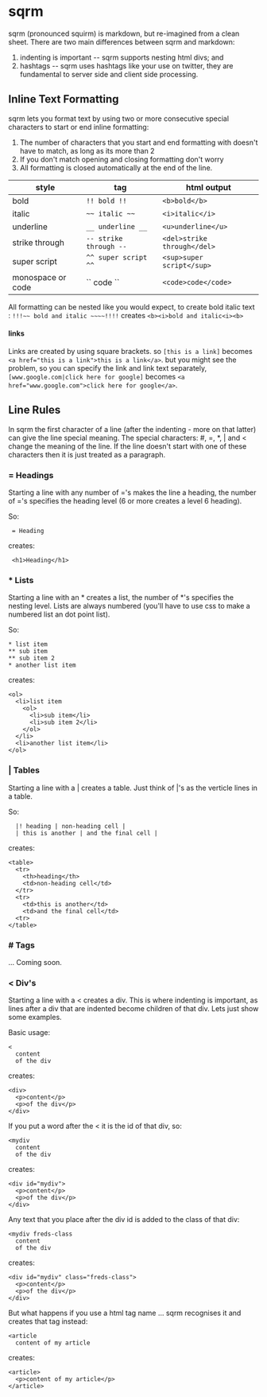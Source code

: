# sqrm

sqrm (pronounced squirm) is markdown, but re-imagined from a clean sheet. There are two main differences between sqrm and markdown:
1. indenting is important -- sqrm supports nesting html divs; and
2. hashtags -- sqrm uses hashtags like your use on twitter, they are fundamental to server side and client side processing.

## Inline Text Formatting

sqrm lets you format text by using two or more consecutive special characters to start or end inline formatting:
1. The number of characters that you start and end formatting with doesn't have to match, as long as its more than 2
2. If you don't match opening and closing formatting don't worry
3. All formatting is closed automatically at the end of the line. 

 style            |  tag                   | html output
------------------|------------------------| ----------------------------
bold              | `!! bold !!`           | `<b>bold</b>`
italic            | `~~ italic ~~`         | `<i>italic</i>`
underline         | `__ underline __`      | `<u>underline</u>`
strike through    | `-- strike through --` | `<del>strike through</del>`
super script      | `^^ super script ^^`   | `<sup>super script</sup>`
monospace or code | \`\`  code \`\`        |  `<code>code</code>`

All formatting can be nested like you would expect, to create bold italic text : `!!!~~ bold and italic ~~~~!!!!` creates `<b><i>bold and italic<i><b>`

#### links

Links are created by using square brackets. so `[this is a link]` becomes `<a href="this is a link">this is a link</a>`. but you might see the problem, so you can specify the link and link text separately, `[www.google.com|click here for google]` becomes `<a href="www.google.com">click here for google</a>`.

## Line Rules

In sqrm the first character of a line (after the indenting - more on that latter) can give the line special meaning. The special characters: #, =, *, | and < change the meaning of the line. If the line doesn't start with one of these characters then it is just treated as a paragraph.

### = Headings

Starting a line with any number of ='s makes the line a heading, the number of ='s specifies the heading level (6 or more creates a level 6 heading).

So:

     = Heading

creates:

     <h1>Heading</h1>

### * Lists

Starting a line with an * creates a list, the number of *'s specifies the nesting level. Lists are always numbered (you'll have to use css to make a numbered list an dot point list).

So:

    * list item
    ** sub item
    ** sub item 2
    * another list item

creates:

    <ol>
      <li>list item
        <ol>
          <li>sub item</li>
          <li>sub item 2</li>
        </ol>
      </li>
      <li>another list item</li>
    </ol>

### | Tables

Starting a line with a | creates a table. Just think of |'s as the verticle lines in a table.

So:

	  |! heading | non-heading cell |
	  | this is another | and the final cell |

creates:

    <table>
      <tr>
        <th>heading</th>
        <td>non-heading cell</td>
      </tr>
      <tr>
        <td>this is another</td>
        <td>and the final cell</td>
      <tr>
    </table>

### # Tags

... Coming soon.

### < Div's

Starting a line with a < creates a div. This is where indenting is important, as lines after a div that are indented become children of that div. Lets just show some examples.

Basic usage:

    <
      content
      of the div

creates:

    <div>
      <p>content</p>
      <p>of the div</p>
    </div>

If you put a word after the < it is the id of that div, so:

    <mydiv
      content
      of the div

creates:

    <div id="mydiv">
      <p>content</p>
      <p>of the div</p>
    </div>

Any text that you place after the div id is added to the class of that div:

    <mydiv freds-class
      content
      of the div

creates:

    <div id="mydiv" class="freds-class">
      <p>content</p>
      <p>of the div</p>
    </div>

But what happens if you use a html tag name ... sqrm recognises it and creates that tag instead:

    <article
      content of my article

creates:

    <article>
      <p>content of my article</p>
    </article>

